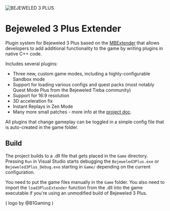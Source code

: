 ![BEJEWELED 3 PLUS](https://user-images.githubusercontent.com/101661823/236090102-9b2ecd99-727b-44c7-8b07-50133c43684d.png)
# Bejeweled 3 Plus Extender
Plugin system for Bejeweled 3 Plus based on the <a href="https://github.com/PlatinumTeam/MBExtender-Legacy">MBExtender</a> that allows developers to add additional functionality to the game by writing plugins in native C++ code.

Includes several plugins:
- Three new, custom game modes, including a highly-configurable Sandbox mode 
- Support for loading various configs and quest packs (most notably Quest Mode Plus from the Bejeweled Tieba community)
- Support for 16:9 resolution
- 3D acceleration fix
- Instant Replays in Zen Mode
- Many more small patches - more info at the <a href="https://docs.google.com/document/d/1gwM1E4D5LGKj8cAvVVXWs1LiW6mJyCuxACQKGeGriqw">project doc</a>.

All plugins that change gameplay can be toggled in a simple config file that is auto-created in the game folder.

## Build
The project builds to a .dll file that gets placed in the `Game` directory.
Pressing `Run` in Visual Studio starts debugging the `Bejeweled3Plus.exe` or `Bejeweled3Plus_Debug.exe` starting in `Game/` depending on the current configuration.

You need to put the game files manually in the `Game` folder. You also need to import the `load3PlusExtender` function from the .dll into the game executable if you're using an unmodified build of Bejeweled 3 Plus.

( logo by @B1Gaming )
